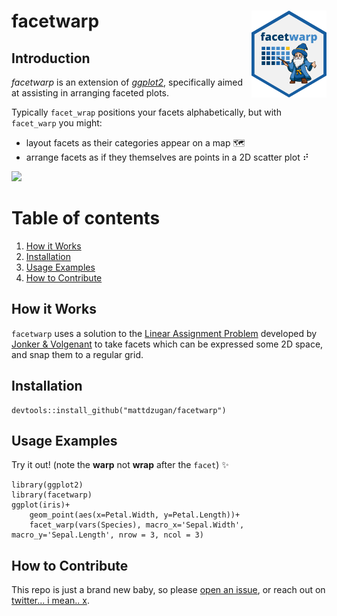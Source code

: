 # facetwarp <img src="man/figures/logo.png" align="right" width="120"/>

## Introduction

*facetwarp* is an extension of [*ggplot2*](https://ggplot2.tidyverse.org), specifically aimed at assisting in arranging faceted plots.

Typically `facet_wrap` positions your facets alphabetically, but with `facet_warp` you might: 
- layout facets as their categories appear on a map 🗺
- arrange facets as if they themselves are points in a 2D scatter plot ⠞


![](https://github.com/mattdzugan/facetwarp/blob/main/man/figures/demo.gif?raw=true)

# Table of contents

1.  [How it Works](#howitworks)
2.  [Installation](#installation)
3.  [Usage Examples](#examples)
4.  [How to Contribute](#contributing)

## How it Works <a name="howitworks"></a>

`facetwarp` uses a solution to the [Linear Assignment Problem](https://en.wikipedia.org/wiki/Assignment_problem) developed by [Jonker & Volgenant](https://link.springer.com/article/10.1007/BF02278710) to take facets which can be expressed some 2D space, and snap them to a regular grid.

## Installation <a name="installation"></a>

```         
devtools::install_github("mattdzugan/facetwarp")
```

## Usage Examples <a name="examples"></a>

Try it out! (note the **warp** not **wrap** after the `facet`) ✨

```         
library(ggplot2)
library(facetwarp)
ggplot(iris)+
    geom_point(aes(x=Petal.Width, y=Petal.Length))+
    facet_warp(vars(Species), macro_x='Sepal.Width', macro_y='Sepal.Length', nrow = 3, ncol = 3)
```

## How to Contribute <a name="contributing"></a>

This repo is just a brand new baby, so please [open an issue](https://github.com/mattdzugan/facetwarp/issues), or reach out on [twitter... i mean.. x](https://twitter.com/MattDzugan).

